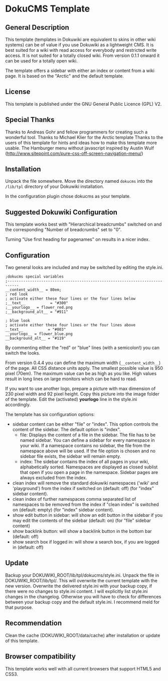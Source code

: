 # DokuCMS Template
## General Description

This template (templates in Dokuwiki are equivalent to skins in other wiki systems) can be of value if you use Dokuwiki as a lightweight CMS. It is best suited for a wiki with read access for everybody and restricted write access. It is not suited for a totally closed wiki. From version 0.1.1 onward it can be used for a totally open wiki.

The template offers a sidebar with either an index or content from a wiki page. It is based on the "Arctic" and the default template.

## License

This template is published under the GNU General Public Licence (GPL) V2.

## Special Thanks

Thanks to Andreas Gohr and fellow programmers for creating such a wonderful tool.
Thanks to Michael Klier for the Arctic template
Thanks to the users of this template for hints and ideas how to make this template more usable.
The Hamburger menu without javascript inspired by Austin Wulf (http://www.sitepoint.com/pure-css-off-screen-navigation-menu/)

## Installation

Unpack the file somewhere. Move the directory named `dokucms` into the `/lib/tpl` directory of your Dokuwiki installation.

In the configuration plugin chose dokucms as your template.

## Suggested Dokuwiki Configuration

This template works best with "Hierarchical breadcrumbs" switched on and the corresponding "Number of breadcrumbs" set to "0".

Turning "Use first heading for pagenames" on results in a nicer index.

## Configuration

Two general looks are included and may be switched by editing the style.ini.
````
;dokucms special variables
;---------------------------------------------------------------------------
__content_width__ = 80em;
; red look
; activate either these four lines or the four lines below
;__text__           = "#300"
;__yourlogo__ = flower_red.png
;__background_alt__ = "#911"

; blue look
; activate either these four lines or the four lines above
__text__           = "#003"
__yourlogo__ = flower_blue.png
__background_alt__ = "#119"
````
By commenting either the "red" or "blue" lines (with a semicolon!) you can switch the looks.

From version 0.4.4 you can define the maximum width (`__content_width__`) of the page. All CSS distance units apply. The smallest possible value is 950 pixel (70em). The maximum value can be as high as you like. High values result in long lines on large monitors which can be hard to read.

If you want to use another logo, prepare a picture with max dimension of 230 pixel width and 92 pixel height. Copy this picture into the image folder of the template. Edit the (activated) __yourlogo__ line in the style.ini accordingly.

The template has six configuration options:

* sidebar content can be either "file" or "index". This option controls the content of the sidebar. The default option is "index".
  * file: Displays the content of a file in the sidebar. The file has to be named sidebar. You can define a sidebar for every namespace in your wiki. If a namespace contains no sidebar, the file from the namespace above will be used. If the file option is chosen and no sidebar file exists, the sidebar will remain empty.
  * index: The sidebar contains the index of all pages in your wiki, alphabetically sorted. Namespaces are displayed as closed sublist that open if you open a page in the namespace. Sidebar pages are always excluded from the index.
* clean index will remove the standard dokuwiki namespaces ('wiki' and 'playground') from the index if switched on (default: off) (for "index" sidebar content).
* clean index of further namespaces comma separated list of namespaces to be removed from the index if "clean index" is switched on (default: empty) (for "index" sidebar content).
* show edit button in sidebar: will show an edit button in the sidebar if you may edit the contents of the sidebar (default: on) (for "file" sidebar content)
* show backlink button: will show a backlink button in the bottom bar (default: off)
* show search box if logged in: will show a search box, if you are logged in (default: off)

## Update

Backup your DOKUWIKI_ROOT/lib/tpl/dokucms/style.ini. Unpack the file in DOKUWIKI_ROOT/lib/tpl/. This will overwrite the current template with the new version. Overwrite the delivered style.ini with your backup copy, if there were no changes to style.ini content. I will explicitly list style.ini changes in the changelog.
Otherwise you will have to check for differences between your backup copy and the default style.ini. I recommend meld for that purpose.

## Recommendation

Clean the cache (DOKUWIKI_ROOT/data/cache) after installation or update of this template.

## Browser compatibility

This template works well with all current browsers that support HTML5 and CSS3.
